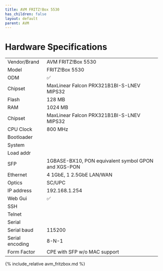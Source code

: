 ```yaml
---
title: AVM FRITZ!Box 5530
has_children: false
layout: default
parent: AVM
---
```


# Hardware Specifications

|                 |                                                     |
| --------------- | --------------------------------------------------- |
| Vendor/Brand    | AVM FRITZ!Box 5530                                  |
| Model           | FRITZ!Box 5530                                      |
| ODM             | ✅                                                  |
| Chipset         | MaxLinear Falcon PRX321B1BI-S-LNEV MIPS32           |
| Flash           | 128 MB                                              |
| RAM             | 1024 MB                                             |
| Chipset         | MaxLinear Falcon PRX321B1BI-S-LNEV MIPS32           |
| CPU Clock       | 800 MHz                                             |
| Bootloader      |                                                     |
| System          |                                                     |
| Load addr       |                                                     |
| SFP             | 1GBASE-BX10, PON equivalent symbol GPON and XGS-PON |
| Ethernet        | 4 1GbE, 1 2.5GbE LAN/WAN                            |
| Optics          | SC/UPC                                              |
| IP address      | 192.168.1.254                                       |
| Web Gui         | ✅                                                  |
| SSH             |                                                     |
| Telnet          |                                                     |
| Serial          |                                                     |
| Serial baud     | 115200                                              |
| Serial encoding | 8-N-1                                               |
| Form Factor     | CPE with SFP w/o MAC support                        |

{% include_relative avm_fritzbox.md %}
